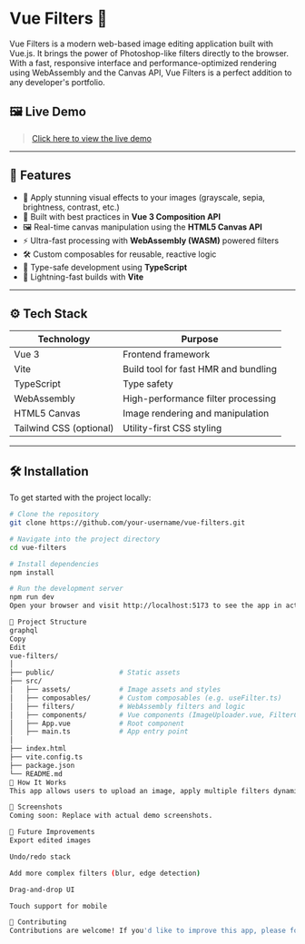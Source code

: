# Vue Filters 🎨

Vue Filters is a modern web-based image editing application built with Vue.js. It brings the power of Photoshop-like filters directly to the browser. With a fast, responsive interface and performance-optimized rendering using WebAssembly and the Canvas API, Vue Filters is a perfect addition to any developer's portfolio.

## 🖼️ Live Demo

> [Click here to view the live demo](https://your-live-link.com)

---

## 📌 Features

- 🌈 Apply stunning visual effects to your images (grayscale, sepia, brightness, contrast, etc.)
- 🧠 Built with best practices in **Vue 3 Composition API**
- 🖼️ Real-time canvas manipulation using the **HTML5 Canvas API**
- ⚡️ Ultra-fast processing with **WebAssembly (WASM)** powered filters
- 🛠 Custom composables for reusable, reactive logic
- 🧪 Type-safe development using **TypeScript**
- 🚀 Lightning-fast builds with **Vite**

---

## ⚙️ Tech Stack

| Technology     | Purpose                                |
|----------------|----------------------------------------|
| Vue 3          | Frontend framework                     |
| Vite           | Build tool for fast HMR and bundling   |
| TypeScript     | Type safety                            |
| WebAssembly    | High-performance filter processing     |
| HTML5 Canvas   | Image rendering and manipulation       |
| Tailwind CSS (optional) | Utility-first CSS styling     |

---

## 🛠 Installation

To get started with the project locally:

```bash
# Clone the repository
git clone https://github.com/your-username/vue-filters.git

# Navigate into the project directory
cd vue-filters

# Install dependencies
npm install

# Run the development server
npm run dev
Open your browser and visit http://localhost:5173 to see the app in action.

📁 Project Structure
graphql
Copy
Edit
vue-filters/
│
├── public/                # Static assets
├── src/
│   ├── assets/            # Image assets and styles
│   ├── composables/       # Custom composables (e.g. useFilter.ts)
│   ├── filters/           # WebAssembly filters and logic
│   ├── components/        # Vue components (ImageUploader.vue, FilterControls.vue, etc.)
│   ├── App.vue            # Root component
│   ├── main.ts            # App entry point
│
├── index.html
├── vite.config.ts
├── package.json
└── README.md
🧠 How It Works
This app allows users to upload an image, apply multiple filters dynamically, and preview the results in real-time. The filter logic is encapsulated using composables and modularized for flexibility. WebAssembly is used for performance-heavy operations like convolution-based filters, giving the app near-native execution speed.

📸 Screenshots
Coming soon: Replace with actual demo screenshots.

🧪 Future Improvements
Export edited images

Undo/redo stack

Add more complex filters (blur, edge detection)

Drag-and-drop UI

Touch support for mobile

🤝 Contributing
Contributions are welcome! If you'd like to improve this app, please fork the repository and submit a pull request.
